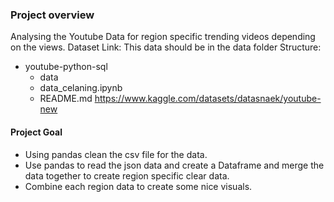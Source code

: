 ### Project overview
Analysing the Youtube Data for region specific trending videos depending on the views.
Dataset Link:
This data should be in the data folder
Structure:
- youtube-python-sql
    - data
    - data_celaning.ipynb
    - README.md
https://www.kaggle.com/datasets/datasnaek/youtube-new

#### Project Goal

- Using pandas clean the csv file for the data.
- Use pandas to read the json data and create a Dataframe and merge the data together to create region specific clear data.
- Combine each region data to create some nice visuals.


